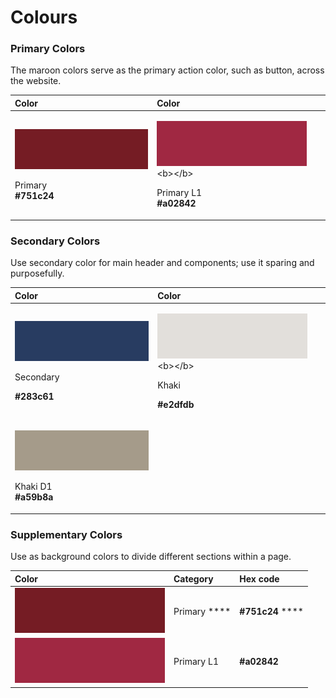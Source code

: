 # Colours

### Primary Colors

The maroon colors serve as the primary action color, such as button, across the website.

<table>
  <thead>
    <tr>
      <th style="text-align:left">Color</th>
      <th style="text-align:left">Color</th>
    </tr>
  </thead>
  <tbody>
    <tr>
      <td style="text-align:left">
        <p>
          <img src="../.gitbook/assets/primary.png" alt/>
        </p>
        <p>Primary
          <br /> <b>#751c24</b>
        </p>
      </td>
      <td style="text-align:left">
        <p><b> </b>
          <img src="../.gitbook/assets/primary-l1.png" alt/>&lt;b&gt;&lt;/b&gt;</p>
        <p><b>  </b>Primary L1
          <br /> <b>#a02842</b>
        </p>
      </td>
    </tr>
  </tbody>
</table>

### Secondary Colors

Use secondary color for main header and components; use it sparing and purposefully.

<table>
  <thead>
    <tr>
      <th style="text-align:left">Color</th>
      <th style="text-align:left">Color</th>
    </tr>
  </thead>
  <tbody>
    <tr>
      <td style="text-align:left">
        <p>
          <img src="../.gitbook/assets/secondary_-283c61.png" alt/>
        </p>
        <p>Secondary</p>
        <p><b>  #283c61</b>
        </p>
      </td>
      <td style="text-align:left">
        <p><b> </b>
          <img src="../.gitbook/assets/khaki_-e2dfdb.png" alt/>&lt;b&gt;&lt;/b&gt;</p>
        <p><b>  </b>Khaki</p>
        <p><b>  #e2dfdb</b>
        </p>
      </td>
    </tr>
    <tr>
      <td style="text-align:left">
        <p>&#x200B;
          <img src="../.gitbook/assets/khakid1_-a59b8a.png" alt/><b>&#x200B;</b>
        </p>
        <p>Khaki D1
          <br /> <b>#a59b8a</b>
        </p>
      </td>
      <td style="text-align:left"></td>
    </tr>
  </tbody>
</table>

### Supplementary Colors

Use as background colors to divide different sections within a page.

| Color | Category | Hex code |
| :--- | :--- | :--- |
| ![](../.gitbook/assets/primary.png) | Primary                                 **** |  **\#751c24**                                 **** |
| ![](../.gitbook/assets/primary-l1.png) | Primary L1 | **\#a02842** |

